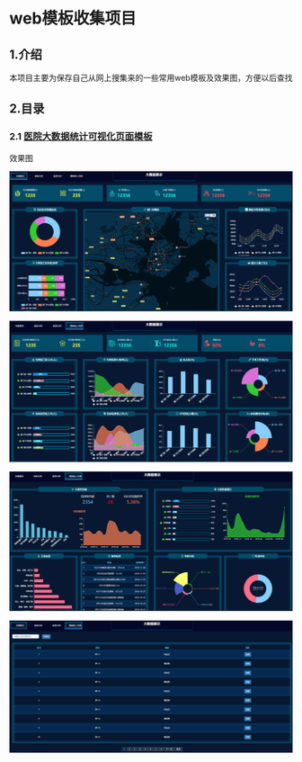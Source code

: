 # web模板收集项目

## 1.介绍
本项目主要为保存自己从网上搜集来的一些常用web模板及效果图，方便以后查找

## 2.目录
### 2.1 [医院大数据统计可视化页面模板](https://github.com/chongwangcc/web_templates/tree/master/%E5%8C%BB%E9%99%A2%E5%A4%A7%E6%95%B0%E6%8D%AE%E7%BB%9F%E8%AE%A1%E5%8F%AF%E8%A7%86%E5%8C%96%E9%A1%B5%E9%9D%A2%E6%A8%A1%E6%9D%BF)
效果图

![avatar](./images/2.1_医院大数据统计可视化页面模板/b1.PNG)

![avatar](./images/2.1_医院大数据统计可视化页面模板/b2.PNG)

![avatar](./images/2.1_医院大数据统计可视化页面模板/b3.PNG)

![avatar](./images/2.1_医院大数据统计可视化页面模板/b4.PNG)
